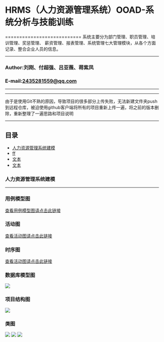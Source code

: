 # HRMS（人力资源管理系统）OOAD-系统分析与技能训练
===========================
系统主要分为部门管理、职员管理、培训管理、奖惩管理、 薪资管理、报表管理、系统管理七大管理模块，从各个方面记录、整合企业人员的信息。
****
### Author:刘刚、付超强、吕亚薇、蒋紫凤
### E-mail:2435281559@qq.com
****
****
由于是使用Git不熟的原因，导致项目的很多部分上传失败，无法新建文件夹push到远程仓库，被迫使用github客户端将所有的项目重新上传一遍，将之前的版本删除，重新整理了一遍思路和项目说明
****
## 目录
* [人力资源管理系统建模](#人力资源管理系统建模)
* [ff](#标题)
* [文本](#文本)
* [文本](#文本)

### 人力资源管理系统建模
------
### 用例模型图
[查看用例模型图请点击此链接](https://github.com/HRMS-product/HRMS/tree/master/%E7%94%A8%E4%BE%8B%E5%9B%BE)
### 活动图
[查看活动图请点击此链接](https://github.com/HRMS-product/HRMS/tree/master/%E6%B4%BB%E5%8A%A8%E5%9B%BE/%E6%B4%BB%E5%8A%A8%E5%9B%BE)
### 时序图
[查看活动图请点击此链接](https://github.com/HRMS-product/HRMS/tree/master/%E6%B4%BB%E5%8A%A8%E5%9B%BE/%E6%B4%BB%E5%8A%A8%E5%9B%BE)
### 数据库模型图
![](https://github.com/HRMS-product/HRMS/blob/master/%E9%A1%B9%E7%9B%AE%E6%BA%90%E7%A0%81/mysql/mysql.png)
### 项目结构图
![](https://github.com/HRMS-product/HRMS/blob/master/%E9%A1%B9%E7%9B%AE%E6%BA%90%E7%A0%81/hrmsimg/jiegou.png)
### 类图
![](https://github.com/HRMS-product/HRMS/blob/master/%E9%A1%B9%E7%9B%AE%E6%BA%90%E7%A0%81/hrmsimg/leitu1.PNG)
![](https://github.com/HRMS-product/HRMS/blob/master/%E9%A1%B9%E7%9B%AE%E6%BA%90%E7%A0%81/hrmsimg/leitu2.PNG)
![](https://github.com/HRMS-product/HRMS/blob/master/%E9%A1%B9%E7%9B%AE%E6%BA%90%E7%A0%81/hrmsimg/%E6%8D%95leitu3.PNG)


